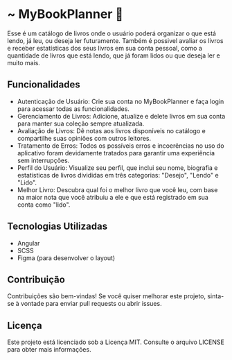 # ~ MyBookPlanner 📖

Esse é um catálogo de livros onde o usuário poderá organizar o que está lendo, já leu, ou deseja ler futuramente. Também é possivel avaliar os livros e receber estatísticas dos seus livros em sua conta pessoal, como a quantidade de livros que está lendo, que já foram lidos ou que deseja ler e muito mais.

## Funcionalidades

- Autenticação de Usuário: Crie sua conta no MyBookPlanner e faça login para acessar todas as funcionalidades.
- Gerenciamento de Livros: Adicione, atualize e delete livros em sua conta para manter sua coleção sempre atualizada.
- Avaliação de Livros: Dê notas aos livros disponíveis no catálogo e compartilhe suas opiniões com outros leitores.
- Tratamento de Erros: Todos os possíveis erros e incoerências no uso do aplicativo foram devidamente tratados para garantir uma experiência sem interrupções.
- Perfil do Usuário: Visualize seu perfil, que inclui seu nome, biografia e estatísticas de livros divididas em três categorias: "Desejo", "Lendo" e "Lido".
- Melhor Livro: Descubra qual foi o melhor livro que você leu, com base na maior nota que você atribuiu a ele e que está registrado em sua conta como "lido".

## Tecnologias Utilizadas

- Angular
- SCSS
- Figma (para desenvolver o layout)

## Contribuição

Contribuições são bem-vindas! Se você quiser melhorar este projeto, sinta-se à vontade para enviar pull requests ou abrir issues.

## Licença

Este projeto está licenciado sob a Licença MIT. Consulte o arquivo LICENSE para obter mais informações.


